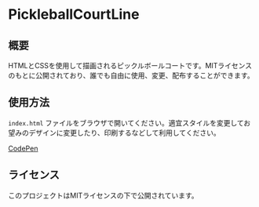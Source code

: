 # PickleballCourtLine
## 概要
HTMLとCSSを使用して描画されるピックルボールコートです。MITライセンスのもとに公開されており、誰でも自由に使用、変更、配布することができます。

## 使用方法
`index.html` ファイルをブラウザで開いてください。適宜スタイルを変更してお望みのデザインに変更したり、印刷するなどして利用してください。

[CodePen](https://codepen.io/hyaroy/pen/bGXRRrO)

## ライセンス
このプロジェクトはMITライセンスの下で公開されています。
